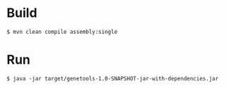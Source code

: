Build
=====
```
$ mvn clean compile assembly:single
```

Run
=====
```
$ java -jar target/genetools-1.0-SNAPSHOT-jar-with-dependencies.jar
```
